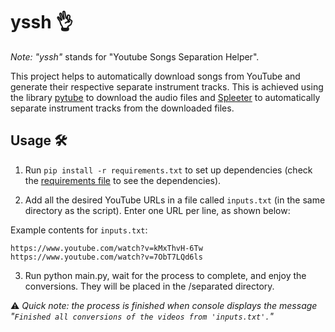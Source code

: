 # yssh 👌

_Note:_ _"yssh"_ stands for "Youtube Songs Separation Helper".

This project helps to automatically download songs from YouTube and generate their respective separate instrument tracks. This is achieved using the library [pytube](https://github.com/pytube/pytube) to download the audio files and [Spleeter](https://github.com/deezer/spleeter) to automatically separate instrument tracks from the downloaded files.

## Usage 🛠
1. Run `pip install -r requirements.txt` to set up dependencies (check the [requirements file](requirements.txt) to see the dependencies).

2. Add all the desired YouTube URLs in a file called `inputs.txt` (in the same directory as the script). Enter one URL per line, as shown below:

Example contents for `inputs.txt`:
```plain-text
https://www.youtube.com/watch?v=kMxThvH-6Tw
https://www.youtube.com/watch?v=7ObT7LQd6ls
```

3. Run python main.py, wait for the process to complete, and enjoy the conversions. They will be placed in the /separated directory.

⚠ _Quick note: the process is finished when console displays the message "`Finished all conversions of the videos from 'inputs.txt'.`"_

